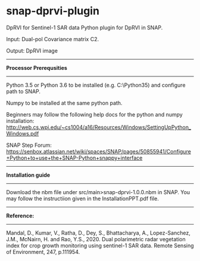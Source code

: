# snap-dprvi-plugin
 DpRVI for Sentinel-1 SAR data
Python plugin for DpRVI in SNAP.

Input: Dual-pol Covariance matrix C2.

Output: DpRVI image

<hr>
<b>Processor Prerequsities</b>
<hr>
Python 3.5 or Python 3.6 to be installed (e.g. C:\Python35) and configure path to SNAP.

Numpy to be installed at the same python path.

Beginners may follow the following help docs for the python and numpy installation: http://web.cs.wpi.edu/~cs1004/a16/Resources/Windows/SettingUpPython_Windows.pdf

SNAP Step Forum: https://senbox.atlassian.net/wiki/spaces/SNAP/pages/50855941/Configure+Python+to+use+the+SNAP-Python+snappy+interface

<hr>
<b>Installation guide</b>
<hr>
Download the nbm file under src/main>snap-dprvi-1.0.0.nbm in SNAP. You may follow the instructiion given in the InstallationPPT.pdf file.


<hr>
<b>Reference:</b>
<hr>
Mandal, D., Kumar, V., Ratha, D., Dey, S., Bhattacharya, A., Lopez-Sanchez, J.M., McNairn, H. and Rao, Y.S., 2020. Dual polarimetric radar vegetation index for crop growth monitoring using sentinel-1 SAR data. Remote Sensing of Environment, 247, p.111954.
